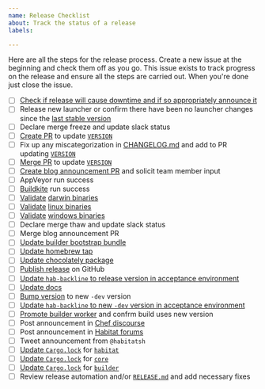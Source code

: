 ```yaml
---
name: Release Checklist
about: Track the status of a release
labels: 

---
```


Here are all the steps for the release process. Create a new issue at the beginning and check them off as you go. This issue exists to track progress on the release and ensure all the steps are carried out. When you're done just close the issue.

- [ ] [Check if release will cause downtime and if so appropriately announce it](https://github.com/habitat-sh/habitat/blob/master/RELEASE.md#if-your-release-is-going-to-cause-downtime)
- [ ] Release new launcher or confirm there have been no launcher changes since the [last stable version](https://bldr.habitat.sh/#/pkgs/core/hab-launcher/latest)
- [ ] Declare merge freeze and update slack status
- [ ] [Create PR](https://github.com/habitat-sh/habitat/blob/master/RELEASE.md#prepare-master-branch-for-release) to update [`VERSION`](https://github.com/habitat-sh/habitat/blob/master/VERSION)
- [ ] Fix up any miscategorization in [CHANGELOG.md](https://github.com/habitat-sh/habitat/blob/master/CHANGELOG.md) and add to PR updating [`VERSION`](https://github.com/habitat-sh/habitat/blob/master/VERSION)
- [ ] [Merge PR](https://github.com/habitat-sh/habitat/blob/master/RELEASE.md#prepare-master-branch-for-release) to update [`VERSION`](https://github.com/habitat-sh/habitat/blob/master/VERSION)
- [ ] [Create blog announcement PR](https://github.com/habitat-sh/habitat/blob/master/RELEASE.md#submit-a-release-notes-blog-post-pr) and solicit team member input
- [ ] AppVeyor run success
- [ ] [Buildkite](https://buildkite.com/chef/habitat-sh-habitat-master-release) run success
- [ ] [Validate](https://github.com/habitat-sh/habitat/blob/master/RELEASE.md#validate-the-release) [darwin binaries](https://bintray.com/habitat/stable/hab-x86_64-darwin)
- [ ] [Validate](https://github.com/habitat-sh/habitat/blob/master/RELEASE.md#validate-the-release) [linux binaries](https://bintray.com/habitat/stable/hab-x86_64-linux)
- [ ] [Validate](https://github.com/habitat-sh/habitat/blob/master/RELEASE.md#validate-the-release) [windows binaries](https://bintray.com/habitat/stable/hab-x86_64-windows)
- [ ] Declare merge thaw and update slack status
- [ ] Merge blog announcement PR
- [ ] [Update builder bootstrap bundle](https://github.com/habitat-sh/habitat/blob/master/RELEASE.md#update-builder-bootstrap-bundle)
- [ ] [Update homebrew tap](https://github.com/habitat-sh/habitat/blob/master/RELEASE.md#update-homebrew-tap)
- [ ] [Update chocolately package](https://github.com/habitat-sh/habitat/blob/master/RELEASE.md#rerun-chocolatey-validation-tests)
- [ ] [Publish release](https://github.com/habitat-sh/habitat/blob/master/RELEASE.md#publish-release) on GitHub
- [ ] [Update `hab-backline` to release version in acceptance environment](https://github.com/habitat-sh/habitat/blob/master/RELEASE.md#update-the-acceptance-environment-with-the-new-hab-backline)
- [ ] [Update docs](https://github.com/habitat-sh/habitat/blob/master/RELEASE.md#update-the-docs)
- [ ] [Bump version](https://github.com/habitat-sh/habitat/blob/master/RELEASE.md#bump-version) to new `-dev` version
- [ ] [Update `hab-backline` to new `-dev` version in acceptance environment](https://github.com/habitat-sh/habitat/blob/master/RELEASE.md#update-the-acceptance-environment-with-the-new-hab-backline-1)
- [ ] [Promote builder worker](https://github.com/habitat-sh/habitat/blob/master/RELEASE.md#promote-the-builder-worker) and confrm build uses new version
- [ ] Post announcement in [Chef discourse](https://discourse.chef.io/c/habitat)
- [ ] Post announcement in [Habitat forums](https://forums.habitat.sh/c/announcements)
- [ ] Tweet announcement from `@habitatsh`
- [ ] [Update `Cargo.lock`](https://github.com/habitat-sh/habitat/blob/master/RELEASE.md#update-cargolock) for [`habitat`](https://github.com/habitat-sh/habitat)
- [ ] [Update `Cargo.lock`](https://github.com/habitat-sh/habitat/blob/master/RELEASE.md#update-cargolock) for [`core`](https://github.com/habitat-sh/core)
- [ ] [Update `Cargo.lock`](https://github.com/habitat-sh/habitat/blob/master/RELEASE.md#update-cargolock) for [`builder`](https://github.com/habitat-sh/builder)
- [ ] Review release automation and/or [`RELEASE.md`](https://github.com/habitat-sh/habitat/blob/master/RELEASE.md) and add necessary fixes
